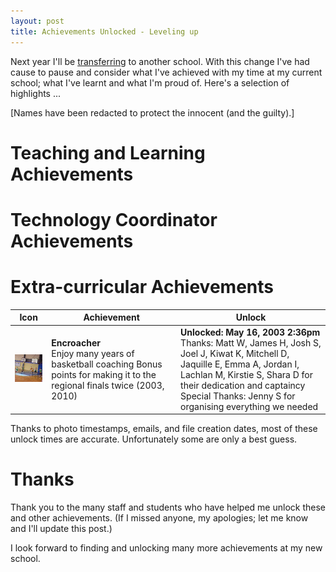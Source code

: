 ```yaml
---
layout: post
title: Achievements Unlocked - Leveling up
---
```


Next year I'll be [transferring](/Nominated-Transfer-Five-Stages-of-Grief/) to another school. With this change I've had cause to pause and consider what I've achieved with my time at my current school; what I've learnt and what I'm proud of. Here's a selection of highlights ...

[Names have been redacted to protect the innocent (and the guilty).]

# Teaching and Learning Achievements

# Technology Coordinator Achievements

# Extra-curricular Achievements
|Icon|Achievement|Unlock|
|---|---|---|
|[![encroacher](../images/20111212-encroacher_tn.jpg)](../images/20111212-encroacher.jpg)|**Encroacher**<br />Enjoy many years of basketball coaching Bonus points for making it to the regional finals twice (2003, 2010) |**Unlocked: May 16, 2003 2:36pm**<br />Thanks: Matt W, James H, Josh S, Joel J, Kiwat K, Mitchell D, Jaquille E, Emma A, Jordan I, Lachlan M, Kirstie S, Shara D for their dedication and captaincy<br />Special Thanks: Jenny S for organising everything we needed|


Thanks to photo timestamps, emails, and file creation dates, most of these unlock times are accurate. Unfortunately some are only a best guess.

# Thanks

Thank you to the many staff and students who have helped me unlock these and other achievements. (If I missed anyone, my apologies; let me know and I'll update this post.)

I look forward to finding and unlocking many more achievements at my new school.